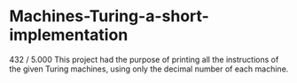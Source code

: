 # Machines-Turing-a-short-implementation
 432 / 5.000 This project had the purpose of printing all the instructions of the given Turing machines, using only the decimal number of each machine.
